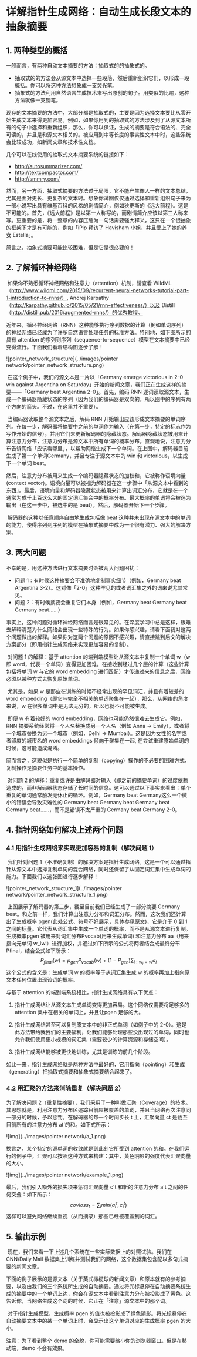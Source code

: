 # 详解指针生成网络：自动生成长段文本的抽象摘要 

## 1. 两种类型的概括

一般而言，有两种自动文本摘要的方法：抽取式的的抽象式的。

- 抽取式的的方法会从源文本中选择一些段落，然后重新组织它们，以形成一段概括。你可以将这种方法想象成一支荧光笔。
- 抽象式的方法利用自然语言生成技术来写出原创的句子。用类似的比喻，这种方法就像一支钢笔。

​	现存的文本摘要的方法中，大部分都是抽取式的，主要是因为选择文本要比从零开始生成文本来得更加容易。例如，如果你用到的抽取式的方法涉及到了从源文本所有的句子中选择和重新组织，那么，你可以保证，生成的摘要是符合语法的、完全可读的，并且是和源文本相关的。被应用到中等长度的事实性文本中时，这些系统会比较成功，如新闻文章和技术性文档。

几个可以在线使用的抽取式文本摘要系统的链接如下：

- http://autosummarizer.com/
- http://textcompactor.com/
- http://smmry.com/

​	然而，另一方面，抽取式摘要的方法过于局限，它不能产生像人一样的文本总结，尤其是面对更长、更复杂的文本时。想象你试图仅仅通过选择和重新组织句子来为一部小说写出具有维基百科的风格的剧情简介，例如狄更斯的《远大前程》。这是不可能的。首先，《远大前程》是以第一人称写的，而剧情简介应该以第三人称来写。更重要的是，将一整章的内容压缩为一句话需要强大释义，这只在一个很抽象的框架下才是有可能的，例如「iPip 拜访了 Havisham 小姐，并且爱上了她的养女 Estella」。

简言之，抽象式摘要可能比较困难，但是它是很必要的！

## 2. 了解循环神经网络

​	如果你不熟悉循环神经网络和注意力（attention）机制，请查看 WildML（http://www.wildml.com/2015/09/recurrent-neural-networks-tutorial-part-1-introduction-to-rnns/）, Andrej Karpathy（http://karpathy.github.io/2015/05/21/rnn-effectiveness/）以及 Distill（http://distill.pub/2016/augmented-rnns/）的优秀教程。

​	近年来，循环神经网络（RNN）这种能够执行序列数据的计算（例如单词序列）的神经网络已经成为了许多自然语言处理任务的标准方法。特别地，如下图所示的具有 attention 的序列到序列（sequence-to-sequence）模型在文本摘要中已经变得流行。下面我们看着结构图逐步了解！

![pointer_network_structure](../images/pointer network/pointer_network_structure.png)

​	在这个例子中，我们的源文本是一片以「Germany emerge victorious in 2-0 win against Argentina on Saturday」开始的新闻文章，我们正在生成这样的摘要——「Germany beat Argentina 2-0」。首先，编码 RNN 逐词读取源文本，生成一个编码器隐藏状态的序列（因为我们的编码器是双向的，所以图中的序列有两个方向的箭头。不过，在这里并不重要）。

​	当编码器读取整个源文本之后，解码 RNN 开始输出应该形成文本摘要的单词序列。在每一步，解码器将摘要中之前的单词作为输入（在第一步，特定的<START>标志作为写作开始的信号），并用它们来更新解码器的隐藏状态。解码器隐藏状态被用来计算注意力分布，注意力分布是源文本中所有单词的概率分布。直观地说，注意力分布告诉网络「应该看哪里」，以帮助网络生成下一个单词。在上图中，解码器目前生成了第一个单词Germany，并且专注于源文本中的 win 和 victorious，以生成下一个单词 beat。

​	然后，注意力分布被用来生成一个编码器隐藏状态的加权和，它被称作语境向量 (context vector)。语境向量可以被视为解码器在这一步骤中「从源文本中看到的东西」。最后，语境向量和解码器隐藏状态被用来计算出词汇分布，它就是在一个通常为成千上百这么大的固定词汇集合中的概率分布。最大概率的单词将会被选为输出（在这一步中，被选中的是 beat），然后，解码器开始下一个步骤。

​	解码器的这种以任意顺序自由地生成包括像 beat 这种并未出现在源文本中的单词的能力，使得序列到序列的模型在抽象式摘要中成为一个很有潜力、强大的解决方案。

## 3. 两大问题

不幸的是，用这种方法进行文本摘要时会被两大问题困扰：

- 问题 1：有时候这种摘要会不准确地复制事实细节（例如，Germany beat Argentina 3-2）。这对像「2-0」这种罕见的或者词汇集之外的词来说尤其常见。
- 问题 2：有时候摘要会重复它们本身（例如，Germany beat Germany beat Germany beat…...）

​	事实上，这种问题对循环神经网络而言是很常见的。在深度学习中总是这样，很难去解释清楚为什么网络会出现一些特殊的行为。如果你感兴趣，请看下面我对这两个问题做出的解释。如果你对这两个问题的原因不感兴趣，请直接跳到后文的解决方案部分（即用指针生成网络来实现更加容易的复制）。

​	对问题 1 的解释：基于 attention 的端到端模型让从源文本中复制一个单词 w（w 即 word，代表一个单词）变得更加困难。在接收到经过几个层的计算（这些计算包括将单词 w 与它的 word embedding 进行匹配）才传递过来的信息之后，网络必须以某种方式去恢复原始单词。

​	尤其是，如果 w 是那些在训练的时候不经常出现的罕见词汇，并且有着较差的 word embedding（即它与完全不相关的单词聚集在一起），那么，从网络的角度来说，w 在很多单词中是无法无分的，所以也就不可能被生成。

​	即便 w 有着较好的 word embedding，网络也可能仍然很难去生成它。例如，RNN 摘要系统经常将一个人名替换成另一个人名（例如 Anna → Emily），或者将一个城市替换为另一个城市（例如，Delhi → Mumbai）。这是因为女性的名字或者印度的城市名的 word embeddings 倾向于聚集在一起, 在尝试重建原始单词的时候，这可能造成混淆。

​	简而言之，这貌似是执行一个简单的复制（copying）操作的不必要的困难方式，复制操作是摘要任务中的基本操作。

​	对问题 2 的解释：重复或许是由解码器对输入（即之前的摘要单词）的过度依赖造成的，而非解码器状态存储了长时间的信息。这可以通过以下事实来看出：单个重复的单词通常触发无休止的循环。例如，Germany beat Germany这么一个微小的错误会导致灾难性的 Germany beat Germany beat Germany beat Germany beat…...，而不是错误不太严重的 Germany beat Germany 2-0。

## 4. 指针网络如何解决上述两个问题

### 4.1 用指针生成网络来实现更加容易的复制（解决问题 1）

​	我们针对问题 1（不准确复制）的解决方案是指针生成网络。这是一个可以通过指针从源文本中选择复制单词的混合网络，同时还保留了从固定词汇集中生成单词的能力。下面我们以这张图进行逐步解释！

![pointer_network_structure_1](../images/pointer network/pointer_network_structure_1.png)

​	上图展示了解码器的第三步，截至目前我们已经生成了一部分摘要 Germany beat。和之前一样，我们计算出注意力分布和词汇分布。然而，这次我们还计算出了生成概率 pgen(此处公式、符号不好展示，具体参见原文)，它是介于 0 到 1 之间的标量。它代表从词汇集中生成一个单词的概率，而不是从源文本进行复制。生成概率pgen 被用来对词汇分布Pvocab(用来生成单词) 和注意力分布 aa（用来指向元单词 w_iwi）进行加权，并通过如下所示的公式将两者结合成最终分布 Pfinal，结合公式如下所示：
$$
P_{final}(w) = p_{gen}P_{vocab}(w) + (1-P_{gen})\sum_{i:w_i=w}a_i
$$
​	这个公式的含义是：生成单词 w 的概率等于从词汇集生成 w 的概率再加上指向原文本任何位置出现该词的概率。

与基于 attention 的端到端系统相比，指针生成网络具有以下优点：

1. 指针生成网络让从源文本生成单词变得更加容易。这个网络仅需要将足够多的 attention 集中在相关的单词上，并且让pgen 足够的大。

2. 指针生成网络甚至可以复制原文本中的非正式单词（如例子中的 2-0）。这是此方法带给我我们的主要福利，让我们能够处理那些没出现过的单词，同时也允许我们使用更小规模的词汇集（需要较少的计算资源和存储空间）。

3. 指针生成网络能够被更快地训练，尤其是训练的前几个阶段。

如此一来，指针生成网络就是两种方法中最好的，它用指向（pointing）和生成（generating）把抽取式摘要和抽象式摘要结合起来了。

### 4.2 用汇聚的方法来消除重复（解决问题 2）

为了解决问题 2（重复性摘要），我们采用了一种叫做汇聚（Coverage）的技术。其思想就是，利用注意力分布区追踪目前应被覆盖的单词，并且当网络再次注意同一部分的时候，予以惩罚。在解码器的每一个时间步长 t 上，汇聚向量 ct 是截至目前所有的注意力分布 at'的和。如下式所示：

![img](../images/pointer network/a_1.png)

换言之，某个特定的源单词的收敛就是到此刻它所受到 attention 的和。在我们运行的例子中，汇聚可以按照这种方式来构建：其中，黄色阴影的强度代表汇聚向量的大小。

![img](../images/pointer network/example_1.png)

最后，我们引入额外的损失项来惩罚汇聚向量 c't 和新的注意力分布 a't 之间的任何交叠：如下所示：
$$
covloss_t = \sum_{i}min(a^t_i, c^t_i)
$$
这样可以避免网络继续重视（从而摘录）那些已经被覆盖到的词汇。

## 5. 输出示例

​	现在，我们来看一下上述几个系统在一些实际数据上的对照试验。我们在 CNN/Daily Mail 数据集上训练并测试我们的网络，这个数据集包含配以多句式摘要的新闻文章。

​	下面的例子展示的是源文本（关于英式橄榄球的新闻文章）和原本就有的参考摘要，以及由我们的三个系统所生成的自动摘要。通过将光标悬停在自动摘要系统生成的摘要中的一个单词上边，你会在源文本中看到注意力分布被投影成了黄色。这告诉你，当网络生成这个词的时候，它正在「注意」源文本中的那个词。

​	对于指针生成模型，生成概率 pgen 的值也被投影成了绿色阴影。将光标悬停在自动摘要文本中的某一个单词上时，会显示出这个单词对应的生成概率 pgen 的大小。

注意：为了看到整个 demo 的全貌，你可能需要缩小你的浏览器窗口。但是在移动端，demo 不会有效果。